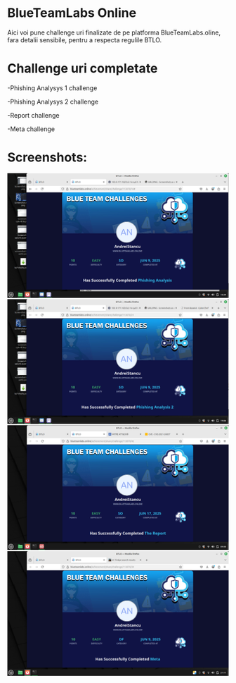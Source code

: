 # BlueTeamLabs Online
Aici voi pune challenge uri finalizate de pe platforma BlueTeamLabs.oline, fara detalii sensibile, pentru a respecta regulile BTLO.
# Challenge uri completate
-Phishing Analysys 1 challenge

-Phishing Analysys 2 challenge

-Report challenge

-Meta challenge

# Screenshots:

![Phishing1Challenge](Phishing1/BTLO_Phishin1.png)
![Phishing2Challenge](Phishing2/BTLO_Phising2.png)
![ReportChallenge](Report/BTLO_Report.png)
![MetaChallenge](Meta/BTLO_Meta.png)
